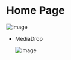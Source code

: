 <h1>Home Page</h1>


![image](https://github.com/user-attachments/assets/49b52a61-8b78-4605-92ec-bd61a3a775d2)


- MediaDrop

  ![image](https://github.com/user-attachments/assets/fd470aa8-bc1b-4b4f-ad25-1dd38f647198)

